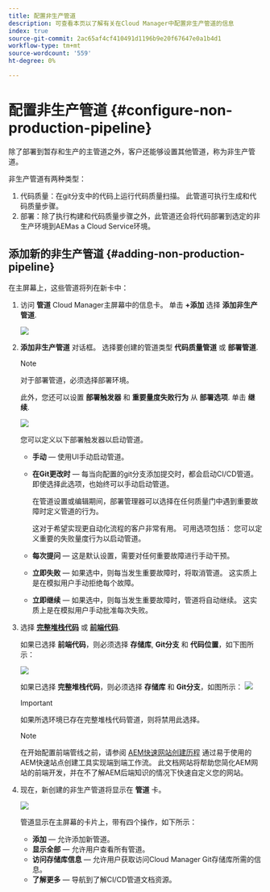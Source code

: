 ```yaml
---
title: 配置非生产管道
description: 可查看本页以了解有关在Cloud Manager中配置非生产管道的信息
index: true
source-git-commit: 2ac65af4cf410491d1196b9e20f67647e0a1b4d1
workflow-type: tm+mt
source-wordcount: '559'
ht-degree: 0%

---
```



# 配置非生产管道 {#configure-non-production-pipeline}

除了部署到暂存和生产的主管道之外，客户还能够设置其他管道，称为非生产管道。

非生产管道有两种类型：

1. 代码质量：在git分支中的代码上运行代码质量扫描。 此管道可执行生成和代码质量步骤。
1. 部署：除了执行构建和代码质量步骤之外，此管道还会将代码部署到选定的非生产环境到AEMas a Cloud Service环境。

## 添加新的非生产管道 {#adding-non-production-pipeline}

在主屏幕上，这些管道将列在新卡中：

1. 访问 **管道** Cloud Manager主屏幕中的信息卡。 单击 **+添加** 选择 **添加非生产管道**.

   ![](/help/implementing/cloud-manager/assets/configure-pipeline/nonprod-pipeline-add1.png)

1. **添加非生产管道**  对话框。 选择要创建的管道类型 **代码质量管道** 或 **部署管道**.

   >[!NOTE]
   >对于部署管道，必须选择部署环境。

   此外，您还可以设置 **部署触发器** 和 **重要量度失败行为** 从 **部署选项**. 单击 **继续**.

   ![](/help/implementing/cloud-manager/assets/configure-pipeline/nonprod-pipeline-add2.png)

   您可以定义以下部署触发器以启动管道。

   * **手动**  — 使用UI手动启动管道。
   * **在Git更改时**  — 每当向配置的git分支添加提交时，都会启动CI/CD管道。 即使选择此选项，也始终可以手动启动管道。

      在管道设置或编辑期间，部署管理器可以选择在任何质量门中遇到重要故障时定义管道的行为。

      这对于希望实现更自动化流程的客户非常有用。 可用选项包括：
   您可以定义重要的失败量度行为以启动管道。

   * **每次提问**  — 这是默认设置，需要对任何重要故障进行手动干预。
   * **立即失败**  — 如果选中，则每当发生重要故障时，将取消管道。 这实质上是在模拟用户手动拒绝每个故障。
   * **立即继续**  — 如果选中，则每当发生重要故障时，管道将自动继续。 这实质上是在模拟用户手动批准每次失败。


1. 选择 **[完整堆栈代码](/help/implementing/cloud-manager/configuring-pipelines/introduction-ci-cd-pipelines.md#full-stack-pipeline)** 或 **[前端代码](/help/implementing/cloud-manager/configuring-pipelines/introduction-ci-cd-pipelines.md#front-end)**.

   如果已选择 **前端代码**，则必须选择 **存储库**, **Git分支** 和 **代码位置**，如下图所示：

   ![](/help/implementing/cloud-manager/assets/configure-pipeline/non-prod-confignew1.png)

   如果已选择 **完整堆栈代码**，则必须选择 **存储库** 和 **Git分支**，如图所示：
   ![](/help/implementing/cloud-manager/assets/configure-pipeline/non-prod-fullstack1.png)

   >[!IMPORTANT]
   >如果所选环境已存在完整堆栈代码管道，则将禁用此选择。

   >[!NOTE]
   >在开始配置前端管线之前，请参阅 [AEM快速网站创建历程](https://experienceleague.adobe.com/docs/experience-manager-cloud-service/sites-journey/quick-site/overview.html) 通过易于使用的AEM快速站点创建工具实现端到端工作流。 此文档网站将帮助您简化AEM网站的前端开发，并在不了解AEM后端知识的情况下快速自定义您的网站。

1. 现在，新创建的非生产管道将显示在 **管道** 卡。

   ![](/help/implementing/cloud-manager/assets/configure-pipeline/non-prod-fullstack2.png)


   管道显示在主屏幕的卡片上，带有四个操作，如下所示：

   * **添加**  — 允许添加新管道。
   * **显示全部**  — 允许用户查看所有管道。
   * **访问存储库信息**  — 允许用户获取访问Cloud Manager Git存储库所需的信息。
   * **了解更多**  — 导航到了解CI/CD管道文档资源。